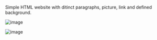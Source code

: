 Simple HTML website with ditinct paragraphs, picture, link and defined background.

![image](https://github.com/user-attachments/assets/7cdec792-dbd8-43fa-85cc-0fae04ecacd1)

![image](https://github.com/user-attachments/assets/4d154b66-2212-4989-ad26-538d99aab6ff)

